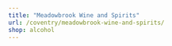 ```yaml
---
title: "Meadowbrook Wine and Spirits"
url: /coventry/meadowbrook-wine-and-spirits/
shop: alcohol
---
```

